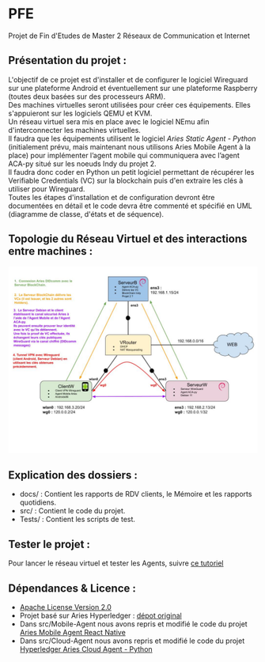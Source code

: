 # PFE

Projet de Fin d'Etudes de Master 2 Réseaux de Communication et Internet

## Présentation du projet :

L'objectif de ce projet est d'installer et de configurer le logiciel Wireguard sur une plateforme Android et éventuellement sur une plateforme Raspberry (toutes deux basées sur des processeurs ARM). \
Des machines virtuelles seront utilisées pour créer ces équipements. Elles s'appuieront sur les logiciels QEMU et KVM. \
Un réseau virtuel sera mis en place avec le logiciel NEmu afin d'interconnecter les machines virtuelles. \
Il faudra que les équipements utilisent le logiciel *Aries Static Agent - Python* (initialement prévu, mais maintenant nous utilisons Aries Mobile Agent à la place) pour implémenter l’agent mobile qui communiquera avec l’agent ACA-py situé sur les noeuds Indy du projet 2. \
Il faudra donc coder en Python un petit logiciel permettant de récupérer les Verifiable Credentials (VC) sur la blockchain puis d'en extraire les clés à utiliser pour Wireguard. \
Toutes les étapes d'installation et de configuration devront être documentées en détail et le code devra être commenté et spécifié en UML (diagramme de classe, d'états et de séquence).

## Topologie du Réseau Virtuel et des interactions entre machines :

![alt text](https://github.com/Sixelas/PFE/blob/main/docs/wk_reports/S7/topologieV3.jpg)

## Explication des dossiers :

- docs/ : Contient les rapports de RDV clients, le Mémoire et les rapports quotidiens.
- src/ : Contient le code du projet.
- Tests/ : Contient les scripts de test.

## Tester le projet :

Pour lancer le réseau virtuel et tester les Agents, suivre [ce tutoriel](https://github.com/Sixelas/PFE/tree/main/src/final) 

## Dépendances & Licence :

- [Apache License Version 2.0](https://github.com/Sixelas/PFE/blob/main/LICENSE.md)
- Projet basé sur Aries Hyperledger : [dépot original](https://github.com/hyperledger/aries)
- Dans src/Mobile-Agent nous avons repris et modifié le code du projet
[Aries Mobile Agent React Native](https://github.com/hyperledger/aries-mobile-agent-react-native)
- Dans src/Cloud-Agent nous avons repris et modifié le code du projet [Hyperledger Aries Cloud Agent - Python](https://github.com/hyperledger/aries-cloudagent-python)